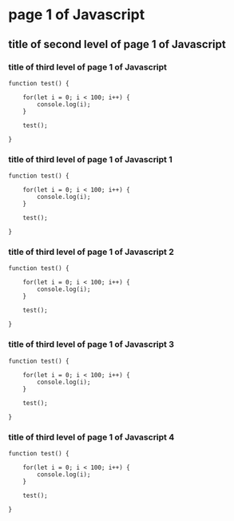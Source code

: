 

# page 1 of Javascript

## title of second level of page 1 of Javascript 

### title of third level of page 1 of Javascript 
```
function test() {

    for(let i = 0; i < 100; i++) {
        console.log(i);
    }

    test();

}
```
### title of third level of page 1 of Javascript 1 
```
function test() {

    for(let i = 0; i < 100; i++) {
        console.log(i);
    }

    test();

}
```
### title of third level of page 1 of Javascript 2 
```
function test() {

    for(let i = 0; i < 100; i++) {
        console.log(i);
    }

    test();

}
```
### title of third level of page 1 of Javascript 3 
```
function test() {

    for(let i = 0; i < 100; i++) {
        console.log(i);
    }

    test();

}
```
### title of third level of page 1 of Javascript 4
```
function test() {

    for(let i = 0; i < 100; i++) {
        console.log(i);
    }

    test();

}
```